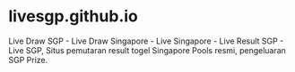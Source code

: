 # livesgp.github.io
Live Draw SGP - Live Draw Singapore - Live Singapore - Live Result SGP - Live SGP, Situs pemutaran result togel Singapore Pools resmi, pengeluaran SGP Prize.
